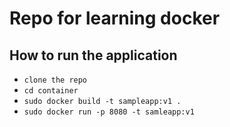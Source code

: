 # Repo for learning docker

## How to run the application

* ` clone the repo `
* ` cd container `
* ` sudo docker build -t sampleapp:v1 . `
*  ` sudo docker run -p 8080 -t samleapp:v1 `
